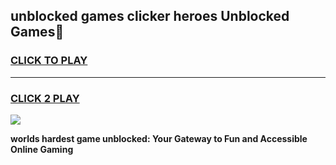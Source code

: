 
## unblocked games clicker heroes Unblocked Games👋
<h3>
<a href="https://premium.freeplayer.one?title=unblocked_games_clicker_heroes&ref=16F">CLICK TO PLAY</a></h3>
<hr>

<h3>
<a href="https://premium.freeplayer.one?title=unblocked_games_clicker_heroes&ref=16F">CLICK 2 PLAY</a>
  
</h3>

<a href="https://premium.freeplayer.one?title=unblocked_games_clicker_heroes&ref=16F/"><img src="https://clearcache.store/games.png"></a>


**worlds hardest game unblocked: Your Gateway to Fun and Accessible Online Gaming**

